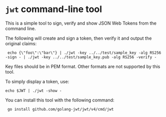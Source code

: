 `jwt` command-line tool
=======================

This is a simple tool to sign, verify and show JSON Web Tokens from
the command line.

The following will create and sign a token, then verify it and output the original claims:

     echo {\"foo\":\"bar\"} | ./jwt -key ../../test/sample_key -alg RS256 -sign - | ./jwt -key ../../test/sample_key.pub -alg RS256 -verify -

Key files should be in PEM format. Other formats are not supported by this tool.

To simply display a token, use:

    echo $JWT | ./jwt -show -

You can install this tool with the following command:

     go install github.com/golang-jwt/jwt/v4/cmd/jwt